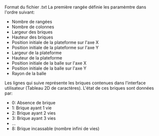 Format du fichier .txt
La première rangée définie les paramèmtre dans l'ordre suivant:
- Nombre de rangées
- Nombre de colonnes
- Largeur des briques
- Hauteur des briques
- Position initiale de la plateforme sur l'axe X
- Position initiale de la plateforme sur l'axe Y
- Largeur de la plateforme
- Hauteur de la plateforme
- Position initiale de la balle sur l'axe X
- Position initiale de la balle sur l'axe Y
- Rayon de la balle

Les lignes qui suive représente les briques contenues dans l'interface utilisateur (Tableau 2D de caractères).
L'état de ces briques sont données par:
- 0: Absence de brique
- 1: Brique ayant 1 vie
- 2: Brique ayant 2 vies
- 3: Brique ayant 3 vies
- ...
- 8: Brique incassable (nombre infini de vies)